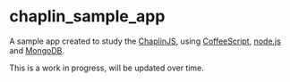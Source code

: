 chaplin_sample_app
==================

A sample app created to study the [ChaplinJS](http://chaplinjs.org), using [CoffeeScript](http://coffeescript.org), [node.js](http://nodejs.org) and [MongoDB](http://mongodb.org).

This is a work in progress, will be updated over time.